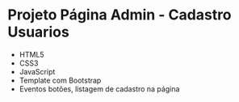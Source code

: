 # Projeto Página Admin - Cadastro Usuarios

- HTML5
- CSS3
- JavaScript
- Template com Bootstrap
- Eventos botões, listagem de cadastro na página

